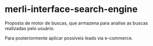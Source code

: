 # merli-interface-search-engine
Proposta de motor de buscas, que armazena para analise as buscas realizadas pelo usuário.

Para posteriormente aplicar possíveis leads via e-commerce.
